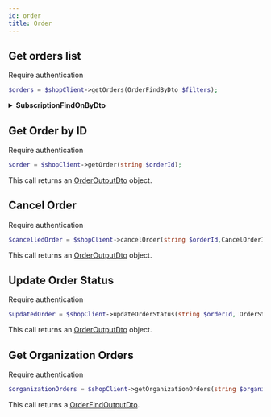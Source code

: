 ```yaml
---
id: order
title: Order
---
```


## Get orders list

<span class="badge badge--warning">Require authentication</span>

```php
$orders = $shopClient->getOrders(OrderFindByDto $filters);
```

<details>
<summary><b>SubscriptionFindOnByDto</b></summary>

|          Field           |             Type              | Required |                        Description                        |
| :----------------------: | :---------------------------: | :------: | :-------------------------------------------------------: |
|          **id**          |            string             |   :x:    |         Optional unique identifier of the order.          |
|         **type**         |      ShopProductTypeEnum      |   :x:    |    Optional type of product associated with the order.    |
|          **q**           |            string             |   :x:    |    Optional query string for searching within orders.     |
|         **date**         |            string             |   :x:    |           Optional specific date for the order.           |
|     **dateRangeMin**     |            string             |   :x:    | Optional minimum date range for searching within orders.  |
|     **dateRangeMax**     |            string             |   :x:    | Optional maximum date range for searching within orders.  |
| **scheduleDateRangeMin** |            string             |   :x:    |   Optional minimum scheduled date range for the order.    |
| **scheduleDateRangeMax** |            string             |   :x:    |   Optional maximum scheduled date range for the order.    |
|     **orderNumber**      |             float             |   :x:    |           Optional order number for the order.            |
|     **orderStatus**      |          OrderStatus          |   :x:    |           Optional current status of the order.           |
|    **orderStatusTab**    |         OrderStatus[]         |   :x:    |      Optional array of order statuses for filtering.      |
|      **customerId**      |            string             |   :x:    | Optional identifier of the customer who placed the order. |
|     **customerName**     |            string             |   :x:    |    Optional name of the customer who placed the order.    |
|    **meansOfPayment**    |            string             |   :x:    |       Optional means of payment used for the order.       |
|     **serviceType**      |  OrganizationServiceTypeEnum  |   :x:    |    Optional type of service associated with the order.    |
|        **amount**        |             float             |   :x:    |               Optional amount of the order.               |
|    **filterByUsage**     | OrganizationFilterByUsageEnum |   :x:    | Optional filter for usage type associated with the order. |
|         **sort**         |             ISort             |   :x:    |      Optional sorting parameters for the order list.      |

</details>

## Get Order by ID

<span class="badge badge--warning">Require authentication</span>

```php
$order = $shopClient->getOrder(string $orderId);
```

This call returns an [OrderOutputDto](../order-types#OrderDto) object.

## Cancel Order

<span class="badge badge--warning">Require authentication</span>

```php
$cancelledOrder = $shopClient->cancelOrder(string $orderId,CancelOrderInputDto $cancelOrderDates);
```

This call returns an [OrderOutputDto](../order-types#OrderDto) object.

## Update Order Status

<span class="badge badge--warning">Require authentication</span>

```php
$updatedOrder = $shopClient->updateOrderStatus(string $orderId, OrderStatus $status);
```

This call returns an [OrderOutputDto](../order-types#OrderDto) object.

## Get Organization Orders

<span class="badge badge--warning">Require authentication</span>

```php
$organizationOrders = $shopClient->getOrganizationOrders(string $organizationId, OrderFindByDto $filters);
```

This call returns a [OrderFindOutputDto](../order-types#OrderFindOutputDto).
